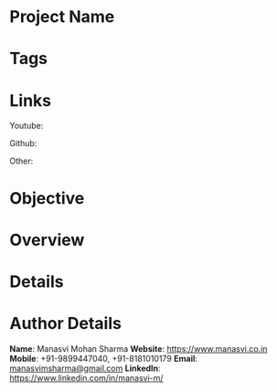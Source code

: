 # Project Name

# Tags

# Links
Youtube:

Github:

Other:


# Objective

# Overview

# Details

# Author Details
**Name**: Manasvi Mohan Sharma
**Website**: <https://www.manasvi.co.in>
**Mobile**: +91-9899447040, +91-8181010179
**Email**: <manasvimsharma@gmail.com>
**LinkedIn**: <https://www.linkedin.com/in/manasvi-m/>
